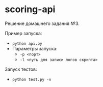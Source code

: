 # scoring-api
Решение домашнего задания №3.

Пример запуска:
  - `python api.py`
  - Параметры запуска:
      - `-p <порт>`
      - `-l <путь для записи логов скрипта>`

Запуск тестов:
  - `python test.py -v`
